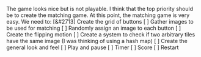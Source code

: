 The game looks nice but is not playable.  I think that the top priority should be to create the matching game.
At this point, the matching game is very easy.  We need to:
	[&#2713] Create the grid of buttons
	[ ] Gather images to be used for matching
	[ ] Randomly assign an image to each button
	[ ] Create the flipping motion
	[ ] Create a system to check if two arbitrary tiles have the same image (I was thinking of using a hash map)
	[ ] Create the general look and feel
		[ ] Play and pause
		[ ] Timer
		[ ] Score
		[ ] Restart

